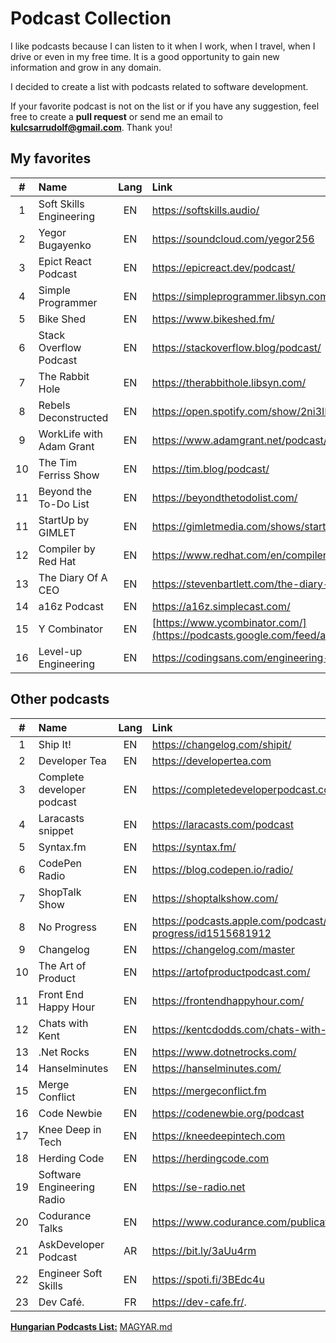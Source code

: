 # Podcast Collection

I like podcasts because I can listen to it when I work, when I travel, when I drive or even in my free time. It is a good opportunity to gain new information and grow in any domain.

I decided to create a list with podcasts related to software development.

If your favorite podcast is not on the list or if you have any suggestion, feel free to create a **pull request** or send me an email to **kulcsarrudolf@gmail.com**. Thank you!

## My favorites

|  #  | Name                     | Lang | Link                                                  |
| :-: | :----------------------- | :--: | :---------------------------------------------------- |
|  1  | Soft Skills Engineering  |  EN  | https://softskills.audio/                             |
|  2  | Yegor Bugayenko          |  EN  | https://soundcloud.com/yegor256                       |
|  3  | Epict React Podcast      |  EN  | https://epicreact.dev/podcast/                        |
|  4  | Simple Programmer        |  EN  | https://simpleprogrammer.libsyn.com/podcast           |
|  5  | Bike Shed                |  EN  | https://www.bikeshed.fm/                              |
|  6  | Stack Overflow Podcast   |  EN  | https://stackoverflow.blog/podcast/                   |
|  7  | The Rabbit Hole          |  EN  | https://therabbithole.libsyn.com/                     |
|  8  | Rebels Deconstructed     |  EN  | https://open.spotify.com/show/2ni3IHiiqVjpgQkA7lLFc1  |
|  9  | WorkLife with Adam Grant |  EN  | https://www.adamgrant.net/podcast/                    |
| 10  | The Tim Ferriss Show     |  EN  | https://tim.blog/podcast/                             |
| 11  | Beyond the To-Do List    |  EN  | https://beyondthetodolist.com/                        |
| 11  | StartUp by GIMLET        |  EN  | https://gimletmedia.com/shows/startup                 |
| 12  | Compiler by Red Hat      |  EN  | https://www.redhat.com/en/compiler-podcast            |
| 13  | The Diary Of A CEO       |  EN  | https://stevenbartlett.com/the-diary-of-a-ceo-podcast |
| 14  | a16z Podcast             |  EN  | https://a16z.simplecast.com/                          |
| 15  | Y Combinator             |  EN  | [https://www.ycombinator.com/](https://podcasts.google.com/feed/aHR0cHM6Ly9iYWNrdHJhY2tzLmZtL3ljb21iaW5hdG9yL3ljb21iaW5hdG9yL2ZlZWQ)                        |
| 16  | Level-up Engineering     |  EN  | https://codingsans.com/engineering-management-podcast |

## Other podcasts

|  #  | Name                       | Lang | Link                                                        |
| :-: | :------------------------- | :--: | :---------------------------------------------------------- |
|  1  | Ship It!                   |  EN  | https://changelog.com/shipit/                               |
|  2  | Developer Tea              |  EN  | https://developertea.com                                    |
|  3  | Complete developer podcast |  EN  | https://completedeveloperpodcast.com/                       |
|  4  | Laracasts snippet          |  EN  | https://laracasts.com/podcast                               |
|  5  | Syntax.fm                  |  EN  | https://syntax.fm/                                          |
|  6  | CodePen Radio              |  EN  | https://blog.codepen.io/radio/                              |
|  7  | ShopTalk Show              |  EN  | https://shoptalkshow.com/                                   |
|  8  | No Progress                |  EN  | https://podcasts.apple.com/podcast/no-progress/id1515681912 |
|  9  | Changelog                  |  EN  | https://changelog.com/master                                |
| 10  | The Art of Product         |  EN  | https://artofproductpodcast.com/                            |
| 11  | Front End Happy Hour       |  EN  | https://frontendhappyhour.com/                              |
| 12  | Chats with Kent            |  EN  | https://kentcdodds.com/chats-with-kent-podcast/             |
| 13  | .Net Rocks                 |  EN  | https://www.dotnetrocks.com/                                |
| 14  | Hanselminutes              |  EN  | https://hanselminutes.com/                                  |
| 15  | Merge Conflict             |  EN  | https://mergeconflict.fm                                    |
| 16  | Code Newbie                |  EN  | https://codenewbie.org/podcast                              |
| 17  | Knee Deep in Tech          |  EN  | https://kneedeepintech.com                                  |
| 18  | Herding Code               |  EN  | https://herdingcode.com                                     |
| 19  | Software Engineering Radio |  EN  | https://se-radio.net                                        |
| 20  | Codurance Talks            |  EN  | https://www.codurance.com/publications/tag/podcasts         |
| 21  | AskDeveloper Podcast       |  AR  | https://bit.ly/3aUu4rm                                      |
| 22  | Engineer Soft Skills       |  EN  | https://spoti.fi/3BEdc4u                                    |
| 23  | Dev Café.                  |  FR  | https://dev-cafe.fr/.                                       |

[**Hungarian Podcasts List:**](https://github.com/kulcsarrudolf/podcast/blob/master/MAGYAR.MD) [MAGYAR.md](https://github.com/kulcsarrudolf/podcast/blob/master/MAGYAR.MD)
